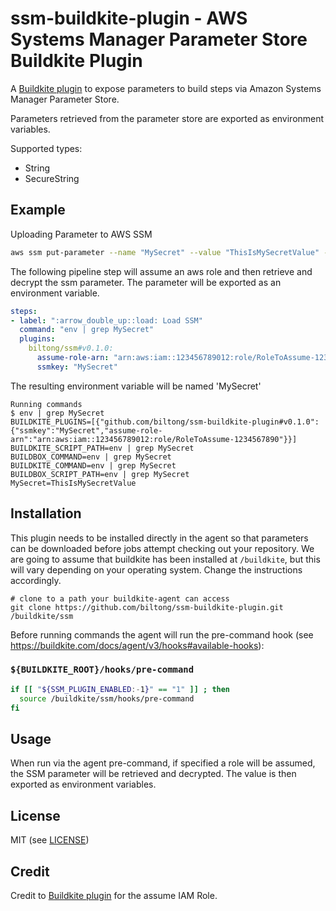 # ssm-buildkite-plugin - AWS Systems Manager Parameter Store Buildkite Plugin

A [Buildkite plugin](https://buildkite.com/docs/agent/v3/plugins) to expose parameters to build steps via Amazon Systems Manager Parameter Store.

Parameters retrieved from the parameter store are exported as environment variables.

Supported types:
- String
- SecureString

## Example

Uploading Parameter to AWS SSM
```bash
aws ssm put-parameter --name "MySecret" --value "ThisIsMySecretValue" --type String
```

The following pipeline step will assume an aws role and then retrieve and decrypt the ssm parameter. The parameter will be exported as an environment variable.
```yml
steps:
- label: ":arrow_double_up::load: Load SSM"
  command: "env | grep MySecret"
  plugins:
    biltong/ssm#v0.1.0:
      assume-role-arn: "arn:aws:iam::123456789012:role/RoleToAssume-1234567890"
      ssmkey: "MySecret"
```

The resulting environment variable will be named 'MySecret'
```
Running commands
$ env | grep MySecret
BUILDKITE_PLUGINS=[{"github.com/biltong/ssm-buildkite-plugin#v0.1.0":{"ssmkey":"MySecret","assume-role-arn":"arn:aws:iam::123456789012:role/RoleToAssume-1234567890"}}]
BUILDKITE_SCRIPT_PATH=env | grep MySecret
BUILDBOX_COMMAND=env | grep MySecret
BUILDKITE_COMMAND=env | grep MySecret
BUILDBOX_SCRIPT_PATH=env | grep MySecret
MySecret=ThisIsMySecretValue
```

## Installation

This plugin needs to be installed directly in the agent so that parameters can be downloaded before jobs attempt checking out your repository.
We are going to assume that buildkite has been installed at `/buildkite`, but this will vary depending on your operating system.
Change the instructions accordingly.

```
# clone to a path your buildkite-agent can access
git clone https://github.com/biltong/ssm-buildkite-plugin.git /buildkite/ssm
```

Before running commands the agent will run the pre-command hook (see https://buildkite.com/docs/agent/v3/hooks#available-hooks):

### `${BUILDKITE_ROOT}/hooks/pre-command`

```bash
if [[ "${SSM_PLUGIN_ENABLED:-1}" == "1" ]] ; then
  source /buildkite/ssm/hooks/pre-command
fi
```

## Usage

When run via the agent pre-command, if specified a role will be assumed, the SSM parameter will be retrieved and decrypted.
The value is then exported as environment variables.

## License

MIT (see [LICENSE](LICENSE))

## Credit
Credit to [Buildkite plugin](https://github.com/cultureamp/aws-assume-role-buildkite-plugin) for the assume IAM Role.
